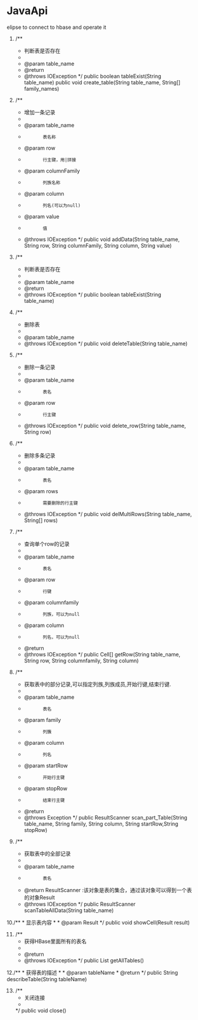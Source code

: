 # JavaApi
elipse to connect to hbase and operate it 
  
1.  /**
     * 判断表是否存在
     * 
     * @param table_name
     * @return
     * @throws IOException
     */
    public boolean tableExist(String table_name) public void create_table(String table_name, String[] family_names)
   
   

2.  /**
     * 增加一条记录
     * 
     * @param table_name
     *            表名称
     * @param row
     *            行主键，用|拼接
     * @param columnFamily
     *            列族名称
     * @param column
     *            列名(可以为null)
     * @param value
     *            值
     * @throws IOException
     */
    public void addData(String table_name, String row, String columnFamily, String column, String value) 

 


3.  /**
     * 判断表是否存在
     * 
     * @param table_name
     * @return
     * @throws IOException
     */
    public boolean tableExist(String table_name) 



4.   /**
     * 删除表
     * 
     * @param table_name
     * @throws IOException
     */
    public void deleteTable(String table_name) 





5. /**
     * 删除一条记录
     * 
     * @param table_name
     *            表名
     * @param row
     *            行主键
     * @throws IOException
     */
    public void delete_row(String table_name, String row)



6. /**
     * 删除多条记录
     * 
     * @param table_name
     *            表名
     * @param rows
     *            需要删除的行主键
     * @throws IOException
     */
    public void delMultiRows(String table_name, String[] rows)



7.  /**
     * 查询单个row的记录
     * 
     * @param table_name
     *            表名
     * @param row
     *            行键
     * @param columnfamily
     *            列族，可以为null
     * @param column
     *            列名，可以为null
     * @return
     * @throws IOException
     */
    public Cell[] getRow(String table_name, String row, String columnfamily, String column) 



8. /**
     * 获取表中的部分记录,可以指定列族,列族成员,开始行键,结束行键.
     * 
     * @param table_name
     *            表名
     * @param family
     *            列簇
     * @param column
     *            列名
     * @param startRow
     *            开始行主键
     * @param stopRow
     *            结束行主键
     * @return
     * @throws Exception
     */
    public ResultScanner scan_part_Table(String table_name, String family, String column, String startRow,String stopRow)





9.  /**
     * 获取表中的全部记录
     * 
     * @param table_name
     *            表名
     * @return  ResultScanner :该对象是表的集合，通过该对象可以得到一个表的对象Result
     * @throws IOException
     */
    public ResultScanner scanTableAllData(String table_name)


10./**
     * 显示表内容
     * 
     * @param Result
     */
    public void showCell(Result result)


11. /**
     * 获得HBase里面所有的表名
     * 
     * @return
     * @throws IOException
     */
    public List<String> getAllTables()



12./**
     * 获得表的描述
     * 
     * @param tableName
     * @return
     */
    public String describeTable(String tableName)



13. /**
     * 关闭连接
     * 
     */
   public void close()
